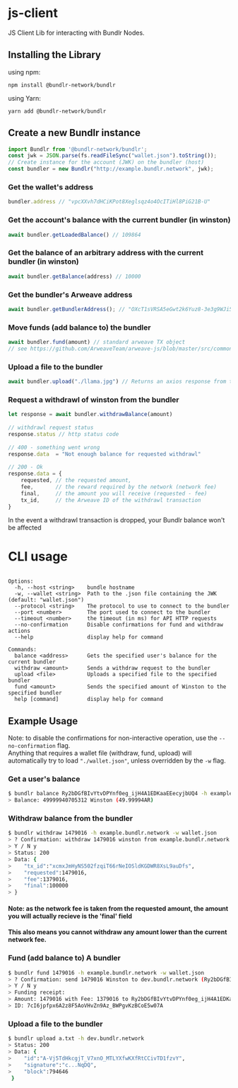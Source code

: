 # js-client
JS Client Lib for interacting with Bundlr Nodes.
## Installing the Library
using npm:

```npm install @bundlr-network/bundlr```

using Yarn:

```yarn add @bundlr-network/bundlr```

## Create a new Bundlr instance

```ts
import Bundlr from '@bundlr-network/bundlr';
const jwk = JSON.parse(fs.readFileSync("wallet.json").toString());
// Create instance for the account (JWK) on the bundler (host)
const bundler = new Bundlr("http://example.bundlr.network", jwk);
```

### Get the wallet's address
 
```ts
bundler.address // "vpcXXvh7dHCiKPot8Xeglsqz4o4OcITiHl8PiG21B-U"
```

### Get the account's balance with the current bundler (in winston)
```ts
await bundler.getLoadedBalance() // 109864
```

### Get the balance of an arbitrary address with the current bundler (in winston)

```ts
await bundler.getBalance(address) // 10000 
```
### Get the bundler's Arweave address

```ts
await bundler.getBundlerAddress(); // "OXcT1sVRSA5eGwt2k6Yuz8-3e3g9WJi5uSE99CWqsBs"
```

### Move funds (add balance to) the bundler

```ts
await bundler.fund(amount) // standard arweave TX object 
// see https://github.com/ArweaveTeam/arweave-js/blob/master/src/common/lib/transaction.ts
```

### Upload a file to the bundler

```ts
await bundler.upload("./llama.jpg") // Returns an axios response from the gateway
```

### Request a withdrawl of <amount> winston from the bundler

```ts
let response = await bundler.withdrawBalance(amount)
 
// withdrawl request status
response.status // http status code
 
// 400 - something went wrong
response.data  = "Not enough balance for requested withdrawl"
 
// 200 - Ok
response.data = {
    requested, // the requested amount,
    fee,       // the reward required by the network (network fee)
    final,     // the amount you will receive (requested - fee)
    tx_id,     // the Arweave ID of the withdrawl transaction
}
```
In the event a withdrawl transaction is dropped, your Bundlr balance won't be affected

# CLI usage
```Usage: bundlr [options] [command]

Options:
  -h, --host <string>    bundle hostname
  -w, --wallet <string>  Path to the .json file containing the JWK (default: "wallet.json")
  --protocol <string>    The protocol to use to connect to the bundler
  --port <number>        The port used to connect to the bundler
  --timeout <number>     the timeout (in ms) for API HTTP requests
  --no-confirmation      Disable confirmations for fund and withdraw actions
  --help                 display help for command

Commands:
  balance <address>      Gets the specified user's balance for the current bundler
  withdraw <amount>      Sends a withdraw request to the bundler
  upload <file>          Uploads a specified file to the specified bundler
  fund <amount>          Sends the specified amount of Winston to the specified bundler
  help [command]         display help for command
```
## Example Usage
 Note: to disable the confirmations for non-interactive operation, use the `--no-confirmation` flag. \
 Anything that requires a wallet file (withdraw, fund, upload) will automatically try to load `"./wallet.json"`, unless overridden by the `-w` flag.

 ### Get a user's balance
 
```sh
$ bundlr balance Ry2bDGfBIvYtvDPYnf0eg_ijH4A1EDKaaEEecyjbUQ4 -h example.bundlr.network
> Balance: 49999940705312 Winston (49.99994AR)
```
 
### Withdraw balance from the bundler
 
```sh
$ bundlr withdraw 1479016 -h example.bundlr.network -w wallet.json
> ? Confirmation: withdraw 1479016 winston from example.bundlr.network (Ry2bDGfBIvYtvDPYnf0eg_ijH4A1EDKaaEEecyjbUQ4)?
> Y / N y
> Status: 200 
> Data: {
>    "tx_id":"xcmxJmHyNS502fzqiT66rNeIOSldKGDWR8XsL9auDfs",
>    "requested":1479016,
>    "fee":1379016,
>    "final":100000
> }
```
 #### Note: as the network fee is taken from the requested amount, the amount you will actually recieve is the 'final' field
 #### This also means you cannot withdraw any amount lower than the current network fee.
 
### Fund (add balance to) A bundler

```sh
$ bundlr fund 1479016 -h example.bundlr.network -w wallet.json
> ? Confirmation: send 1479016 Winston to dev.bundlr.network (Ry2bDGfBIvYtvDPYnf0eg_ijH4A1EDKaaEEecyjbUQ4)?
> Y / N y
> Funding receipt: 
> Amount: 1479016 with Fee: 1379016 to Ry2bDGfBIvYtvDPYnf0eg_ijH4A1EDKaaEEecyjbUQ4 
> ID: 7cI6jpfpx6A2z8F5AoVHvZn9Az_BWPgvKzBCoE5w07A
```
 
 ### Upload a file to the bundler
 
```sh
$ bundlr upload a.txt -h dev.bundlr.network
> Status: 200 
> Data: {
>    "id":"A-Vj5TdHkcgjT_V7xnO_MTLYXfwKXfRtCCivTD1fzvY",
>    "signature":"c...NqDQ",
>    "block":794646
 }
```
 
